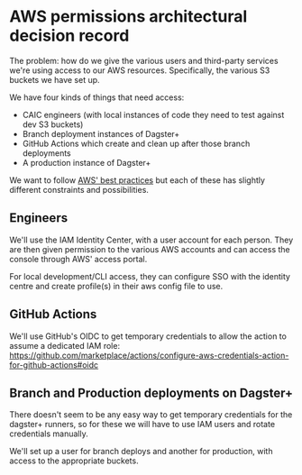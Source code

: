# AWS permissions architectural decision record

The problem: how do we give the various users and third-party services we're using
access to our AWS resources. Specifically, the various S3 buckets we have set up.

We have four kinds of things that need access:
- CAIC engineers (with local instances of code they need to test against dev S3 buckets)
- Branch deployment instances of Dagster+
- GitHub Actions which create and clean up after those branch deployments
- A production instance of Dagster+

We want to follow [AWS' best practices](https://docs.aws.amazon.com/IAM/latest/UserGuide/best-practices.html)
but each of these has slightly different constraints and possibilities.

## Engineers
We'll use the IAM Identity Center, with a user account for each person. They are then
given permission to the various AWS accounts and can access the console through AWS'
access portal.

For local development/CLI access, they can configure SSO with the identity centre and
create profile(s) in their aws config file to use.

## GitHub Actions
We'll use GitHub's OIDC to get temporary credentials to allow the action to assume a
dedicated IAM role: https://github.com/marketplace/actions/configure-aws-credentials-action-for-github-actions#oidc

## Branch and Production deployments on Dagster+
There doesn't seem to be any easy way to get temporary credentials for the dagster+
runners, so for these we will have to use IAM users and rotate credentials manually.

We'll set up a user for branch deploys and another for production, with access to the
appropriate buckets.